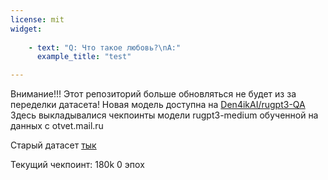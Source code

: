 ```yaml
---
license: mit
widget:
    
    - text: "Q: Что такое любовь?\nA:"
      example_title: "test"

---
```

Внимание!!! Этот репозиторий больше обновляться не будет из за переделки датасета! Новая модель доступна на [Den4ikAI/rugpt3-QA](https://huggingface.co/Den4ikAI/rugpt3-QA)
Здесь выкладывалися чекпоинты модели rugpt3-medium обученной на данных с otvet.mail.ru

Старый датасет [тык](https://huggingface.co/datasets/Den4ikAI/mailru-QA-old)

Текущий чекпоинт: 180k 0 эпох